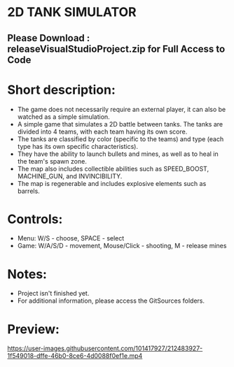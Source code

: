 2D TANK SIMULATOR
=======================================

Please Download : releaseVisualStudioProject.zip for Full Access to Code
----------------------------------------------------------------------

Short description:
============

- The game does not necessarily require an external player, it can also be watched as a simple simulation.
- A simple game that simulates a 2D battle between tanks. The tanks are divided into 4 teams, with each team having its own score.
- The tanks are classified by color (specific to the teams) and type (each type has its own specific characteristics).
- They have the ability to launch bullets and mines, as well as to heal in the team's spawn zone.
- The map also includes collectible abilities such as SPEED_BOOST, MACHINE_GUN, and INVINCIBILITY. 
- The map is regenerable and includes explosive elements such as barrels.

Controls:
=========
*   Menu: W/S - choose, SPACE - select
*   Game: W/A/S/D - movement, Mouse/Click - shooting, M - release mines

Notes:
======
- Project isn't finished yet.
- For additional information, please access the GitSources folders.

Preview:
======================================================================================================
https://user-images.githubusercontent.com/101417927/212483927-1f549018-dffe-46b0-8ce6-4d0088f0ef1e.mp4


